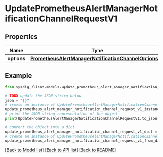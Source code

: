 # UpdatePrometheusAlertManagerNotificationChannelRequestV1


## Properties

Name | Type | Description | Notes
------------ | ------------- | ------------- | -------------
**options** | [**PrometheusAlertManagerNotificationChannelOptionsV1**](PrometheusAlertManagerNotificationChannelOptionsV1.md) |  | 

## Example

```python
from sysdig_client.models.update_prometheus_alert_manager_notification_channel_request_v1 import UpdatePrometheusAlertManagerNotificationChannelRequestV1

# TODO update the JSON string below
json = "{}"
# create an instance of UpdatePrometheusAlertManagerNotificationChannelRequestV1 from a JSON string
update_prometheus_alert_manager_notification_channel_request_v1_instance = UpdatePrometheusAlertManagerNotificationChannelRequestV1.from_json(json)
# print the JSON string representation of the object
print(UpdatePrometheusAlertManagerNotificationChannelRequestV1.to_json())

# convert the object into a dict
update_prometheus_alert_manager_notification_channel_request_v1_dict = update_prometheus_alert_manager_notification_channel_request_v1_instance.to_dict()
# create an instance of UpdatePrometheusAlertManagerNotificationChannelRequestV1 from a dict
update_prometheus_alert_manager_notification_channel_request_v1_from_dict = UpdatePrometheusAlertManagerNotificationChannelRequestV1.from_dict(update_prometheus_alert_manager_notification_channel_request_v1_dict)
```
[[Back to Model list]](../README.md#documentation-for-models) [[Back to API list]](../README.md#documentation-for-api-endpoints) [[Back to README]](../README.md)


